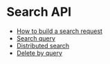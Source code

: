 # Search API

* [How to build a search request](build_search_request.md)
* [Search query](index_search.md)
* [Distributed search](schema_search.md)
* [Delete by query](delete_by_query.md)